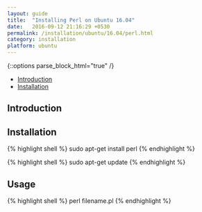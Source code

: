 ```yaml
---
layout: guide
title:  "Installing Perl on Ubuntu 16.04"
date:   2016-09-12 21:16:29 +0530
permalink: /installation/ubuntu/16.04/perl.html
category: installation
platform: ubuntu
---
```


{::options parse_block_html="true" /}

* [Introduction](#introduction)
* [Installation](#installation)


<section class="wrapper">

## Introduction

## Installation



{% highlight shell %}
sudo apt-get install perl
{% endhighlight %}

{% highlight shell %}
sudo apt-get update
{% endhighlight %}

## Usage

{% highlight shell %}
perl filename.pl
{% endhighlight %}

</section>
